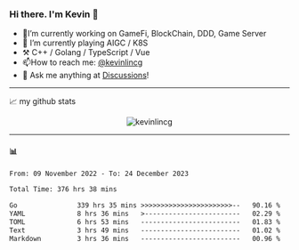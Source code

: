### Hi there. I'm Kevin 👋

- 🔭I’m currently working on GameFi, BlockChain, DDD, Game Server
- 🌱 I’m currently playing AIGC / K8S
-   :hammer_and_pick: C++ / Golang / TypeScript / Vue
- 📫How to reach me: [@kevinlincg](https://twitter.com/kevinlincg) 
-   :thought_balloon: Ask me anything at [Discussions](https://github.com/kevinlincg/kevinlincg/discussions/new)!

---

📈 my github stats

<p align="center"> <img src="https://github-readme-stats-ouuan.vercel.app/api?username=kevinlincg&theme=dark&show_icons=true&count_private=true" alt="kevinlincg" />

---

#### :bar_chart: 

<!--START_SECTION:waka-->

```txt
From: 09 November 2022 - To: 24 December 2023

Total Time: 376 hrs 38 mins

Go               339 hrs 35 mins >>>>>>>>>>>>>>>>>>>>>>>--   90.16 %
YAML             8 hrs 36 mins   >------------------------   02.29 %
TOML             6 hrs 53 mins   -------------------------   01.83 %
Text             3 hrs 49 mins   -------------------------   01.02 %
Markdown         3 hrs 36 mins   -------------------------   00.96 %
```

<!--END_SECTION:waka-->
